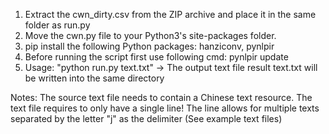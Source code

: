 1) Extract the cwn_dirty.csv from the ZIP archive and place it in the same folder as run.py
2) Move the cwn.py file to your Python3's site-packages folder.
3) pip install the following Python packages: hanziconv, pynlpir
4) Before running the script first use following cmd: pynlpir update
5) Usage: "python run.py text.txt" -> The output text file result text.txt will be written into the same directory

Notes: The source text file needs to contain a Chinese text resource. The text file requires to only have a single line!
The line allows for multiple texts separated by the letter "j" as the delimiter (See example text files)
